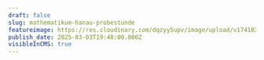 ```yaml
---
draft: false
slug: mathematikum-hanau-probestunde
featureimage: https://res.cloudinary.com/dqzyy5upv/image/upload/v1741027311/Mat_page-0001_uuytfj.jpg
publish_date: 2025-03-03T19:48:00.000Z
visibleInCMS: true
---
```

